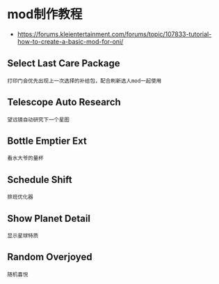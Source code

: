 
# mod制作教程

* https://forums.kleientertainment.com/forums/topic/107833-tutorial-how-to-create-a-basic-mod-for-oni/

## Select Last Care Package
    打印门会优先出现上一次选择的补给包，配合刷新选人mod一起使用

## Telescope Auto Research
    望远镜自动研究下一个星图

## Bottle Emptier Ext
    看水大爷的量杯

## Schedule Shift
    排班优化器
    
## Show Planet Detail
    显示星球特质
    
## Random Overjoyed
    随机喜悦

